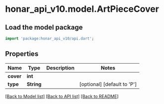 # honar_api_v10.model.ArtPieceCover

## Load the model package
```dart
import 'package:honar_api_v10/api.dart';
```

## Properties

Name | Type | Description | Notes
------------ | ------------- | ------------- | -------------
**cover** | **int** |  |
**type** | **String** |  | [optional] [default to 'P']

[[Back to Model list]](../README.md#documentation-for-models) [[Back to API list]](../README.md#documentation-for-api-endpoints) [[Back to README]](../README.md)


